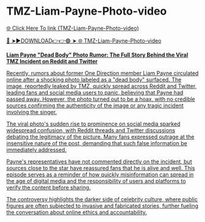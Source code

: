 # TMZ-Liam-Payne-Photo-video

<a href="https://qomlix.cfd/sads"> 🌐 Click Here To link (TMZ-Liam-Payne-Photo-video)

🔴 ➤►DOWNLOAD👉👉🟢 ➤  <a href="https://qomlix.cfd/sads"> 🌐 TMZ-Liam-Payne-Photo-video

**Liam Payne "Dead Body" Photo Rumor: The Full Story Behind the Viral TMZ Incident on Reddit and Twitter**

Recently, rumors about former One Direction member Liam Payne circulated online after a shocking photo labeled as a "dead body" surfaced. The image, reportedly leaked by TMZ, quickly spread across Reddit and Twitter, leading fans and social media users to panic, believing that Payne had passed away. However, the photo turned out to be a hoax, with no credible sources confirming the authenticity of the image or any tragic incident involving the singer.

The viral photo's sudden rise to prominence on social media sparked widespread confusion, with Reddit threads and Twitter discussions debating the legitimacy of the picture. Many fans expressed outrage at the insensitive nature of the post, demanding that such false information be immediately addressed.

Payne's representatives have not commented directly on the incident, but sources close to the star have reassured fans that he is alive and well. This episode serves as a reminder of how quickly misinformation can spread in the age of digital media and the responsibility of users and platforms to verify the content before sharing.

The controversy highlights the darker side of celebrity culture, where public figures are often subjected to invasive and fabricated stories, further fueling the conversation about online ethics and accountability.
